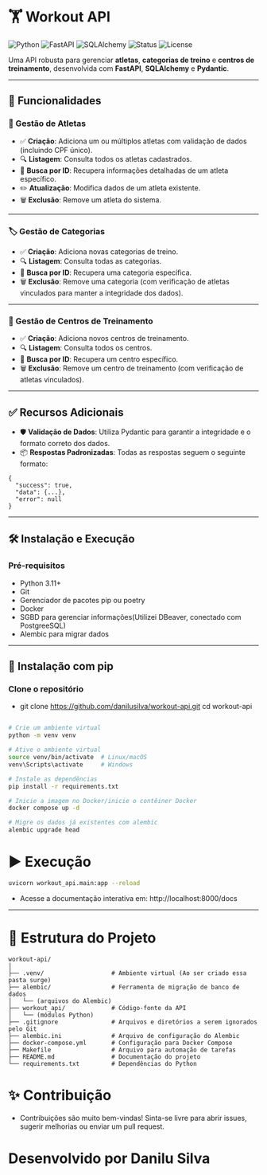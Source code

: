 # 🏋️ Workout API

![Python](https://img.shields.io/badge/Python-3.11-blue.svg)
![FastAPI](https://img.shields.io/badge/FastAPI-0.100+-green)
![SQLAlchemy](https://img.shields.io/badge/SQLAlchemy-ORM-red)
![Status](https://img.shields.io/badge/status-em%20desenvolvimento-yellow)
![License](https://img.shields.io/badge/license-MIT-blue)

Uma API robusta para gerenciar **atletas**, **categorias de treino** e **centros de treinamento**, desenvolvida com **FastAPI**, **SQLAlchemy** e **Pydantic**.

---

## 🚀 Funcionalidades

### 👤 Gestão de Atletas

- ✅ **Criação**: Adiciona um ou múltiplos atletas com validação de dados (incluindo CPF único).
- 🔍 **Listagem**: Consulta todos os atletas cadastrados.
- 🔎 **Busca por ID**: Recupera informações detalhadas de um atleta específico.
- ✏️ **Atualização**: Modifica dados de um atleta existente.
- 🗑️ **Exclusão**: Remove um atleta do sistema.

---

### 🏷️ Gestão de Categorias

- ✅ **Criação**: Adiciona novas categorias de treino.
- 🔍 **Listagem**: Consulta todas as categorias.
- 🔎 **Busca por ID**: Recupera uma categoria específica.
- 🗑️ **Exclusão**: Remove uma categoria (com verificação de atletas vinculados para manter a integridade dos dados).

---

### 🏢 Gestão de Centros de Treinamento

- ✅ **Criação**: Adiciona novos centros de treinamento.
- 🔍 **Listagem**: Consulta todos os centros.
- 🔎 **Busca por ID**: Recupera um centro específico.
- 🗑️ **Exclusão**: Remove um centro de treinamento (com verificação de atletas vinculados).

---

## ✅ Recursos Adicionais

- 🛡️ **Validação de Dados**: Utiliza Pydantic para garantir a integridade e o formato correto dos dados.
- 📦 **Respostas Padronizadas**: Todas as respostas seguem o seguinte formato:

```
{
  "success": true,
  "data": {...},
  "error": null
}
```
---

## 🛠️ Instalação e Execução
### Pré-requisitos
- Python 3.11+
- Git
- Gerenciador de pacotes pip ou poetry
- Docker
- SGBD para gerenciar informações(Utilizei DBeaver, conectado com PostgreeSQL)
- Alembic para migrar dados

---

## 🔧 Instalação com pip
### Clone o repositório
- git clone https://github.com/danilusilva/workout-api.git
cd workout-api

```bash

# Crie um ambiente virtual
python -m venv venv

# Ative o ambiente virtual
source venv/bin/activate  # Linux/macOS
venv\Scripts\activate     # Windows

# Instale as dependências
pip install -r requirements.txt

# Inicie a imagem no Docker/inicie o contêiner Docker
docker compose up -d

# Migre os dados já existentes com alembic
alembic upgrade head

```
# ▶️ Execução
```bash
uvicorn workout_api.main:app --reload
```
- Acesse a documentação interativa em: http://localhost:8000/docs

---

# 📂 Estrutura do Projeto

```
workout-api/
│
├── .venv/                   # Ambiente virtual (Ao ser criado essa pasta surge)
├── alembic/                 # Ferramenta de migração de banco de dados
│   └── (arquivos do Alembic)
├── workout_api/             # Código-fonte da API
│   └── (módulos Python)
├── .gitignore               # Arquivos e diretórios a serem ignorados pelo Git
├── alembic.ini              # Arquivo de configuração do Alembic
├── docker-compose.yml       # Configuração para Docker Compose
├── Makefile                 # Arquivo para automação de tarefas
├── README.md                # Documentação do projeto
└── requirements.txt         # Dependências do Python
```

# ✨ Contribuição
- Contribuições são muito bem-vindas! Sinta-se livre para abrir issues, sugerir melhorias ou enviar um pull request.


# Desenvolvido por Danilu Silva



